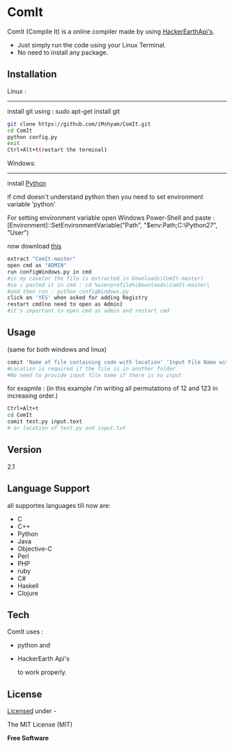 ComIt
=========

ComIt (Compile It) is a online compiler made by using [HackerEarthApi's].

  - Just simply run the code using your Linux Terminal.
  - No need to install any package.




Installation
--------------

Linux :
___
install git using : sudo apt-get install git
```sh
git clone https://github.com/iMshyam/ComIt.git
cd ComIt
python config.py
exit
Ctrl+Alt+t(restart the terminal)
```
Windows:
___
install [Python]

if cmd doesn't understand python then you need to set environment variable 'python'

For setting environment variable open Windows Power-Shell and paste : [Environment]::SetEnvironmentVariable("Path", "$env:Path;C:\Python27", "User")

now download [this]
```sh
extract "ComIt-master"
open cmd as "ADMIN" 
run configWindows.py in cmd
#in my case(or the file is extracted in Downloads\ComIt-master)
#so i pasted it in cmd : cd %userprofile%\Downloads\ComIt-master\
#and then run : python configWindows.py
click on 'YES' when asked for adding Registry
restart cmd(no need to open as Admin)
#it's important to open cmd as admin and restart cmd

```

Usage
----
(same for both windows and linux)
```sh
comit 'Name of file containing code with location' 'Input File Name with location'
#Location is required if the file is in another folder
#No need to provide input file name if there is no input
```
for exapmle :
(in this example i'm writing all permutations of 12 and 123 in increasing order.) 
```sh
Ctrl+Alt+t
cd ComIt
comit test.py input.text
# or location of test.py and input.txt
```

Version
----

2.1




Language Support
------
all supportes languages till now are:

* C
* C++
* Python
* Java 
* Objective-C 
* Perl 
* PHP 
* ruby
* C#
* Haskell 
* Clojure
 


Tech
-----------

ComIt uses :

* python and
* HackerEarth Api's

    to work properly.
    
License
----
[Licensed] under -

The MIT License (MIT)

**Free Software**

[HackerEarthApi's]:http://developer.hackerearth.com/
[Python]:https://www.python.org/ftp/python/2.7.8/python-2.7.8.msi
[this]:https://github.com/iMshyam/ComIt/archive/master.zip
[Licensed]:https://github.com/iMshyam/ComIt/blob/master/LICENSE
